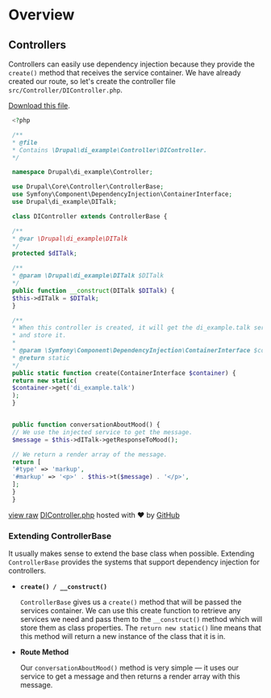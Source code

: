 <!--
{
"name" : "drupal-8-dependency-injection-and-controllers",
"version" : "0.0.1",
"title" : "Lesson 11.3 - Dependency injection and controllers",
"description" : "TBD",
"freshnessDate" : 2015-12-11,
"homepage" : "https://docs.acquia.com/articles/drupal-8-dependency-injection-and-controllers",
"canonicalSource" : "https://docs.acquia.com/articles/drupal-8-dependency-injection-and-controllers",
"license" : "CC BY-SA"
}
-->

<!-- @section -->

# Overview

<!-- @section -->

## Controllers

Controllers can easily use dependency injection because they provide the `create()` method that receives the service container. We have already created our route, so let's create the controller file `src/Controller/DIController.php`.

[Download this file](https://gist.github.com/acquialibrary/d8500203dab880f3e941/archive/9db9582e85e225549c9f7032e6b69b6ee1fcfb8f.zip).

```php
 <?php

 /**
 * @file
 * Contains \Drupal\di_example\Controller\DIController.
 */

 namespace Drupal\di_example\Controller;

 use Drupal\Core\Controller\ControllerBase;
 use Symfony\Component\DependencyInjection\ContainerInterface;
 use Drupal\di_example\DITalk;

 class DIController extends ControllerBase {

 /**
 * @var \Drupal\di_example\DITalk
 */
 protected $dITalk;

 /**
 * @param \Drupal\di_example\DITalk $DITalk
 */
 public function __construct(DITalk $DITalk) {
 $this->dITalk = $DITalk;
 }

 /**
 * When this controller is created, it will get the di_example.talk service
 * and store it.
 *
 * @param \Symfony\Component\DependencyInjection\ContainerInterface $container
 * @return static
 */
 public static function create(ContainerInterface $container) {
 return new static(
 $container->get('di_example.talk')
 );
 }


 public function conversationAboutMood() {
 // We use the injected service to get the message.
 $message = $this->dITalk->getResponseToMood();

 // We return a render array of the message.
 return [
 '#type' => 'markup',
 '#markup' => '<p>' . $this->t($message) . '</p>',
 ];
 }
 }
```

[view raw](https://gist.github.com/acquialibrary/d8500203dab880f3e941/raw/9db9582e85e225549c9f7032e6b69b6ee1fcfb8f/DIController.php) [DIController.php](https://gist.github.com/acquialibrary/d8500203dab880f3e941#file-dicontroller-php) hosted with ❤ by [GitHub](https://github.com)

### Extending ControllerBase

It usually makes sense to extend the base class when possible. Extending `ControllerBase` provides the systems that support dependency injection for controllers.

*   **`create() / __construct()`**

    `ControllerBase` gives us a `create()` method that will be passed the services container. We can use this create function to retrieve any services we need and pass them to the `__construct()` method which will store them as class properties. The `return new static()` line means that this method will return a new instance of the class that it is in.

*   **Route Method**

    Our `conversationAboutMood()` method is very simple — it uses our service to get a message and then returns a render array with this message.

